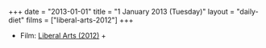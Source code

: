 +++
date = "2013-01-01"
title = "1 January 2013 (Tuesday)"
layout = "daily-diet"
films = ["liberal-arts-2012"]
+++

<ul>
<li class="entry films">Film: <a href="/films/liberal-arts-2012">Liberal Arts (2012)</a> +</li>
</ul>
